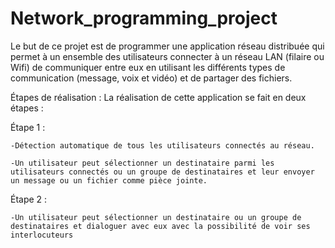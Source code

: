 # Network_programming_project
Le but de ce projet est de programmer une application réseau distribuée qui permet à un ensemble des utilisateurs connecter à un réseau LAN (filaire ou Wifi) de communiquer entre eux en utilisant les différents types de communication (message, voix et vidéo) et de partager des fichiers.

Étapes de réalisation :
La réalisation de cette application se fait en deux étapes :

   Étape 1 :

    -Détection automatique de tous les utilisateurs connectés au réseau.

    -Un utilisateur peut sélectionner un destinataire parmi les utilisateurs connectés ou un groupe de destinataires et leur envoyer un message ou un fichier comme pièce jointe.

  Étape 2 :

    -Un utilisateur peut sélectionner un destinataire ou un groupe de destinataires et dialoguer avec eux avec la possibilité de voir ses interlocuteurs
